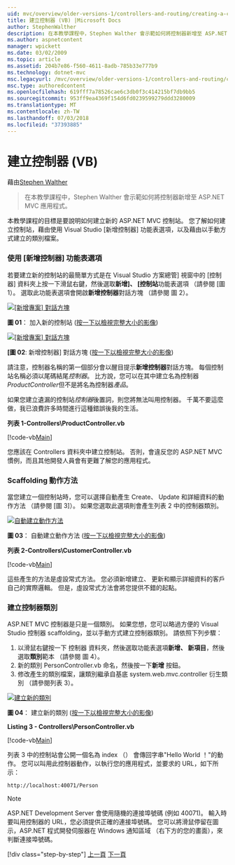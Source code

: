 ```yaml
---
uid: mvc/overview/older-versions-1/controllers-and-routing/creating-a-controller-vb
title: 建立控制器 (VB) |Microsoft Docs
author: StephenWalther
description: 在本教學課程中，Stephen Walther 會示範如何將控制器新增至 ASP.NET MVC 應用程式。
ms.author: aspnetcontent
manager: wpickett
ms.date: 03/02/2009
ms.topic: article
ms.assetid: 204b7e86-f560-4611-8adb-785b33e777b9
ms.technology: dotnet-mvc
msc.legacyurl: /mvc/overview/older-versions-1/controllers-and-routing/creating-a-controller-vb
msc.type: authoredcontent
ms.openlocfilehash: 619fff7a78526cae6c3db0f3c414215bf7db9bb5
ms.sourcegitcommit: 953ff9ea4369f154d6fd0239599279ddd3280009
ms.translationtype: MT
ms.contentlocale: zh-TW
ms.lasthandoff: 07/03/2018
ms.locfileid: "37393885"
---
```

<a name="creating-a-controller-vb"></a>建立控制器 (VB)
====================
藉由[Stephen Walther](https://github.com/StephenWalther)

> 在本教學課程中，Stephen Walther 會示範如何將控制器新增至 ASP.NET MVC 應用程式。


本教學課程的目標是要說明如何建立新的 ASP.NET MVC 控制站。 您了解如何建立控制站，藉由使用 Visual Studio [新增控制器] 功能表選項，以及藉由以手動方式建立的類別檔案。

### <a name="using-the-add-controller-menu-option"></a>使用 [新增控制器] 功能表選項

若要建立新的控制站的最簡單方式是在 Visual Studio 方案總管] 視窗中的 [控制器] 資料夾上按一下滑鼠右鍵，然後選取**新增]、 [控制站**功能表選項 （請參閱 [圖 1）。 選取此功能表選項會開啟**新增控制器**對話方塊 （請參閱 圖 2）。


[![[新增專案] 對話方塊](creating-a-controller-vb/_static/image1.jpg)](creating-a-controller-vb/_static/image1.png)

**圖 01**： 加入新的控制站 ([按一下以檢視完整大小的影像](creating-a-controller-vb/_static/image2.png))


[![[新增專案] 對話方塊](creating-a-controller-vb/_static/image2.jpg)](creating-a-controller-vb/_static/image3.png)

**[圖 02**: 新增控制器] 對話方塊 ([按一下以檢視完整大小的影像](creating-a-controller-vb/_static/image4.png))


請注意，控制器名稱的第一個部分會以醒目提示**新增控制器**對話方塊。 每個控制站名稱必須以尾碼結尾*控制器*。 比方說，您可以在其中建立名為控制器*ProductController*但不是將名為控制器*產品*。


如果您建立遺漏的控制站*控制器*後置詞，則您將無法叫用控制器。 千萬不要這麼做，我已浪費許多時間進行這種錯誤後我的生活。


**列表 1-Controllers\ProductController.vb**

[!code-vb[Main](creating-a-controller-vb/samples/sample1.vb)]

您應該在 Controllers 資料夾中建立控制站。 否則，會違反您的 ASP.NET MVC 慣例，而且其他開發人員會有更難了解您的應用程式。

### <a name="scaffolding-action-methods"></a>Scaffolding 動作方法

當您建立一個控制站時，您可以選擇自動產生 Create、 Update 和詳細資料的動作方法 （請參閱 [圖 3]）。 如果您選取此選項則會產生列表 2 中的控制器類別。


[![自動建立動作方法](creating-a-controller-vb/_static/image3.jpg)](creating-a-controller-vb/_static/image5.png)

**圖 03**： 自動建立動作方法 ([按一下以檢視完整大小的影像](creating-a-controller-vb/_static/image6.png))


**列表 2-Controllers\CustomerController.vb**

[!code-vb[Main](creating-a-controller-vb/samples/sample2.vb)]

這些產生的方法是虛設常式方法。 您必須新增建立、 更新和顯示詳細資料的客戶自己的實際邏輯。 但是，虛設常式方法會將您提供不錯的起點。

### <a name="creating-a-controller-class"></a>建立控制器類別

ASP.NET MVC 控制器是只是一個類別。 如果您想，您可以略過方便的 Visual Studio 控制器 scaffolding，並以手動方式建立控制器類別。 請依照下列步驟：

1. 以滑鼠右鍵按一下 控制器 資料夾，然後選取功能表選項**新增、 新項目**，然後選取**類別**範本 （請參閱 圖 4）。
2. 新的類別 PersonController.vb 命名，然後按一下**新增** 按鈕。
3. 修改產生的類別檔案，讓類別繼承自基底 system.web.mvc.controller 衍生類別 （請參閱列表 3）。


[![建立新的類別](creating-a-controller-vb/_static/image4.jpg)](creating-a-controller-vb/_static/image7.png)

**圖 04**： 建立新的類別 ([按一下以檢視完整大小的影像](creating-a-controller-vb/_static/image8.png))


**Listing 3 - Controllers\PersonController.vb**

[!code-vb[Main](creating-a-controller-vb/samples/sample3.vb)]

列表 3 中的控制站會公開一個名為 index （） 會傳回字串"Hello World ！"的動作。 您可以叫用此控制器動作，以執行您的應用程式，並要求的 URL，如下所示：

`http://localhost:40071/Person`

> [!NOTE]
> 
> ASP.NET Development Server 會使用隨機的連接埠號碼 (例如 40071)。 輸入時要叫用控制器的 URL，您必須提供正確的連接埠號碼。 您可以將滑鼠停留在圖示，ASP.NET 程式開發伺服器在 Windows 通知區域 （右下方的您的畫面），來判斷連接埠號碼。
> 
> [!div class="step-by-step"]
> [上一頁](adding-dynamic-content-to-a-cached-page-vb.md)
> [下一頁](creating-an-action-vb.md)
